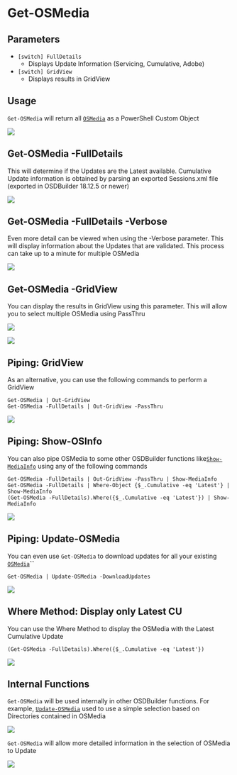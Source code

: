 # Get-OSMedia

## Parameters

* `[switch] FullDetails`
  * Displays Update Information \(Servicing, Cumulative, Adobe\)
* `[switch] GridView`
  * Displays results in GridView

## Usage

`Get-OSMedia` will return all [`OSMedia`](./) as a PowerShell Custom Object

![](../../../../.gitbook/assets/2018-12-30_2-54-48%20%281%29.png)

## Get-OSMedia -FullDetails

This will determine if the Updates are the Latest available. Cumulative Update information is obtained by parsing an exported Sessions.xml file \(exported in OSDBuilder 18.12.5 or newer\)

![](../../../../.gitbook/assets/2018-12-30_2-54-48b.png)

## Get-OSMedia -FullDetails -Verbose

Even more detail can be viewed when using the -Verbose parameter. This will display information about the Updates that are validated. This process can take up to a minute for multiple OSMedia

![](../../../../.gitbook/assets/2018-12-30_3-43-15.png)

## Get-OSMedia -GridView

You can display the results in GridView using this parameter. This will allow you to select multiple OSMedia using PassThru

![](../../../../.gitbook/assets/2018-12-31_0-05-28.png)

![](../../../../.gitbook/assets/2018-12-31_0-05-47.png)

## Piping: GridView

As an alternative, you can use the following commands to perform a GridView

```text
Get-OSMedia | Out-GridView
Get-OSMedia -FullDetails | Out-GridView -PassThru
```

![](../../../../.gitbook/assets/2018-12-30_3-02-12.png)

## Piping: Show-OSInfo

You can also pipe OSMedia to some other OSDBuilder functions like[`Show-MediaInfo`](../show-osbmediainfo.md) using any of the following commands

```text
Get-OSMedia -FullDetails | Out-GridView -PassThru | Show-MediaInfo
Get-OSMedia -FullDetails | Where-Object {$_.Cumulative -eq 'Latest'} | Show-MediaInfo
(Get-OSMedia -FullDetails).Where({$_.Cumulative -eq 'Latest'}) | Show-MediaInfo
```

![](../../../../.gitbook/assets/2018-12-30_3-13-54%20%281%29.png)

## Piping: Update-OSMedia

You can even use `Get-OSMedia` to download updates for all your existing [`OSMedia`](./)**\`\`**

```text
Get-OSMedia | Update-OSMedia -DownloadUpdates
```

![](../../../../.gitbook/assets/2018-12-31_0-13-45.png)

## Where Method: Display only Latest CU

You can use the Where Method to display the OSMedia with the Latest Cumulative Update

`(Get-OSMedia -FullDetails).Where({$_.Cumulative -eq 'Latest'})`

![](../../../../.gitbook/assets/2018-12-30_3-10-54.png)

## Internal Functions

`Get-OSMedia` will be used internally in other OSDBuilder functions. For example, [`Update-OSMedia`](update-osmedia.md) used to use a simple selection based on Directories contained in OSMedia

![](../../../../.gitbook/assets/2018-09-12_11-19-45.png)

`Get-OSMedia` will allow more detailed information in the selection of OSMedia to Update

![](../../../../.gitbook/assets/2018-12-30_3-31-44.png)

